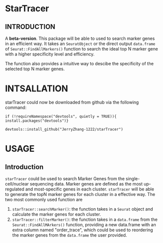 # StarTracer
## INTRODUCTION
A **beta-version**. This package will be able to used to search marker genes in an efficient way. It takes an `SeuratObject` or the direct output `data.frame` of `Seurat::FindAllMarkers()` function to search the ideal top N marker gene with a higher specificity level and efficiency.

The function also provides a intuitive way to descibe the specificity of the selected top N marker genes.
# INTSALLATION

starTracer could now be downloaded from github via the following command:

```
if (!requireNamespace("devtools", quietly = TRUE)){
install.packages("devtools")}

devtools::install_github("JerryZhang-1222/starTracer")
```

# USAGE

## Introduction

`starTracer` could be used to search Marker Genes from the single-cell/nuclear sequencing data. Marker genes are defined as the most up-regulated and most-specific genes in each cluster. `starTracer` will be able to generate the topN marker genes for each cluster in a effective way. The two most commonly used function are

1. `starTracer::searchMarker()`: the function takes in a `Seurat` object and calculate the marker genes for each cluster.
2. `starTracer::filterMarker()`: the function takes in a `data.frame` from the `Seurat::FindAllMArkers()` function, providing a new data.frame with an extra column named "order_trace", which could be used to reordering the marker genes from the `data.frame` the user provided.




